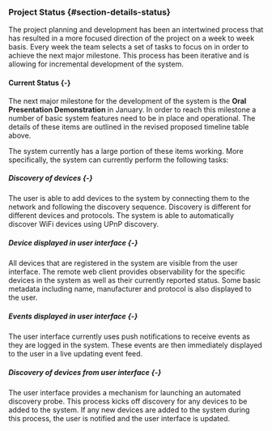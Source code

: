 ### Project Status {#section-details-status}

The project planning and development has been an intertwined process that has resulted in a
more focused direction of the project on a week to week basis. Every week the team selects a
set of tasks to focus on in order to achieve the next major milestone. This process has been
iterative and is allowing for incremental development of the system.

#### Current Status {-}

The next major milestone for the development of the system is the
**Oral Presentation Demonstration** in January. In order to reach this milestone a number of basic
system features need to be in place and operational. The details of these items are outlined
in the revised proposed timeline table above.

The system currently has a large portion of these items working. More specifically, the system
can currently perform the following tasks:

##### Discovery of devices {-}

The user is able to add devices to the system by connecting them to the network and following
the discovery sequence. Discovery is different for different devices and protocols. The system
is able to automatically discover WiFi devices using UPnP discovery.

##### Device displayed in user interface {-}

All devices that are registered in the system are visible from the user interface. The remote
web client provides observability for the specific devices in the system as well as their
currently reported status. Some basic metadata including name, manufacturer and protocol is
also displayed to the user.

##### Events displayed in user interface {-}

The user interface currently uses push notifications to receive events as they are logged in
the system. These events are then immediately displayed to the user in a live updating
event feed.

##### Discovery of devices from user interface {-}

The user interface provides a mechanism for launching an automated discovery probe. This
process kicks off discovery for any devices to be added to the system. If any new devices are
added to the system during this process, the user is notified and the user interface is updated.




